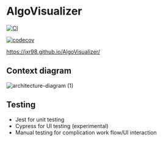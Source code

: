 # AlgoVisualizer

[![CI](https://github.com/jxr98/AlgoVisualizer/actions/workflows/test.yml/badge.svg?branch=master)](https://github.com/jxr98/AlgoVisualizer/actions/workflows/test.yml)

[![codecov](https://codecov.io/gh/jxr98/AlgoVisualizer/branch/master/graph/badge.svg?token=0PDTWCHB7U)](https://codecov.io/gh/jxr98/AlgoVisualizer)

https://jxr98.github.io/AlgoVisualizer/


## Context diagram

![architecture-diagram (1)](https://user-images.githubusercontent.com/22283515/219033719-76fc1b69-99c5-4c95-91ab-7913a3cd5a0b.png)


## Testing
- Jest for unit testing
- Cypress for UI testing (experimental)
- Manual testing for complication work flow/UI interaction
